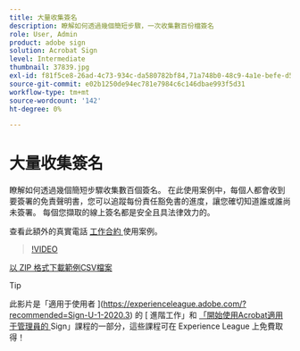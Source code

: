 ```yaml
---
title: 大量收集簽名
description: 瞭解如何透過幾個簡短步驟，一次收集數百份檔簽名
role: User, Admin
product: adobe sign
solution: Acrobat Sign
level: Intermediate
thumbnail: 37839.jpg
exl-id: f81f5ce8-26ad-4c73-934c-da580782bf84,71a748b0-48c9-4a1e-befe-d5f311d6c05e
source-git-commit: e02b1250de94ec781e7984c6c146dbae993f5d31
workflow-type: tm+mt
source-wordcount: '142'
ht-degree: 0%

---
```


# 大量收集簽名

瞭解如何透過幾個簡短步驟收集數百個簽名。 在此使用案例中，每個人都會收到要簽署的免責聲明書，您可以追蹤每份責任豁免書的進度，讓您確切知道誰或誰尚未簽署。 每個您擷取的線上簽名都是安全且具法律效力的。

查看此額外的真實電話 [ 工作合約 ](https://experienceleague.adobe.com/docs/document-cloud-learn/sign-learning-hub/expand/recipes/gov/usecasegovtelework.html?lang=en) 使用案例。

>[!VIDEO](https://video.tv.adobe.com/v/37839?hidetitle=true)

[以 ZIP 格式下載範例CSV檔案](../assets/megasign_merge_sample.zip)

>[!TIP]
>
>此影片是「適用于使用者 ](https://experienceleague.adobe.com/?recommended=Sign-U-1-2020.3) 的 [ 進階工作」和 [ 「開始使用Acrobat適用于管理員的 ](https://experienceleague.adobe.com/?recommended=Sign-A-1-2020.2) Sign」課程的一部分，這些課程可在 Experience League 上免費取得！
